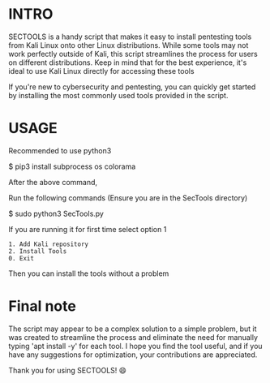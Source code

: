 # INTRO

SECTOOLS is a handy script that makes it easy to install pentesting tools from Kali Linux onto other Linux distributions. While some tools may not work perfectly outside of Kali, this script streamlines the process for users on different distributions. Keep in mind that for the best experience, it's ideal to use Kali Linux directly for accessing these tools

If you're new to cybersecurity and pentesting, you can quickly get started by installing the most commonly used tools provided in the script.

# USAGE

Recommended to use python3

$ pip3 install subprocess os colorama

After the above command,

Run the following commands (Ensure you are in the SecTools directory)

$ sudo python3 SecTools.py

If you are running it for first time select option 1

    1. Add Kali repository
    2. Install Tools
    0. Exit

Then you can install the tools without a problem

# Final note

The script may appear to be a complex solution to a simple problem, but it was created to streamline the process and eliminate the need for manually typing 'apt install -y' for each tool. I hope you find the tool useful, and if you have any suggestions for optimization, your contributions are appreciated.

Thank you for using SECTOOLS! 😄